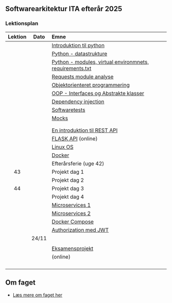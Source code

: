 ## Softwarearkitektur ITA efterår 2025

### Lektionsplan


| Lektion |    Dato    |       Emne                            |
|:-----:|:---------:|:----------------------------------------------------------|
|        |            | [Introduktion til python](materialer/intro1/py_intro_1.md)                |
|        |            | [Python - datastrukture](materialer/intro2/py_intro_2.md)                 |
|        |            | [Python - modules, virtual environmnets, requirements.txt](materialer/intro3/py_intro_3.md)|
|        |            | [Requests module analyse](materialer/requests_module/requests.md)|
|        |            | [Objektorienteret programmering](materialer/oop1/oop_1.md)|
|        |            | [OOP - Interfaces og Abstrakte klasser](materialer/oop2/oop_2.md)        |
|        |            | [Dependency injection](materialer/oop4/oop_4.md) |
|        |            | [Softwaretests ](materialer/tests1/testing_1.md) |
|        |            | [Mocks](materialer/tests2/testing_2.md) |
|        |            | [](lessons/ses10.md) |
|        |            | [](lessons/ses10.md) |
|        |            | [En introduktion til REST API](materialer/restapi1/introduktion_til_rest_api.md)|
|        |            | [FLASK API](materialer/restapi2/flask.md) (online)|
|        |            | [Linux OS](materialer/docker1/docker_1.md)|
|        |            | [Docker](materialer/docker2/docker_2.md)|
|        |            | Efterårsferie (uge 42) |
|   43   |       | Projekt dag 1 |
|       |       | Projekt dag 2 |
|    44  |       | Projekt dag 3 |
|       |       | Projekt dag 4 |
|        |            | [Microservices 1](lessons/ses10.md) |
|        |            | [Microservices 2](lessons/ses10.md)  |
|        |            | [Docker Compose](materialer/docker3/docker_3.md) |
|        |            | [Authorization med JWT](lessons/ses10.md)  |
|        |     24/11  | [](lessons/ses10.md)  |
|        |            | [](lessons/ses10.md)  |
|        |            | [Eksamensprojekt ](lessons/ses10.md)    |
|        |            | [](lessons/ses10.md) (online)  |
|        |            | [](lessons/ses10.md)  |
|        |            | [](lessons/ses10.md)  |
|        |            | |
|        |            | [](lessons/ses10.md)  |

## Om faget
* [Læs mere om faget her](formalia/about_this_elective.md)
